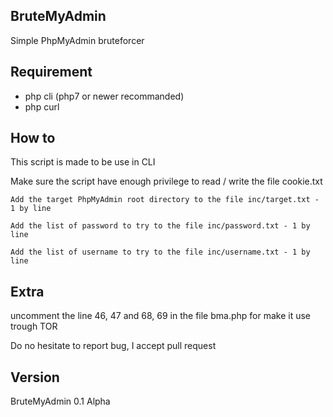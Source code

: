 BruteMyAdmin
------------

Simple PhpMyAdmin bruteforcer

Requirement
------------
- php cli (php7 or newer recommanded)
- php curl

How to
------------

This script is made to be use in CLI 

Make sure the script have enough privilege to read / write the file cookie.txt

`Add the target PhpMyAdmin root directory to the file inc/target.txt - 1 by line`

`Add the list of password to try to the file inc/password.txt - 1 by line`

`Add the list of username to try to the file inc/username.txt - 1 by line`

Extra
------------

uncomment the line 46, 47 and 68, 69 in the file bma.php for make it use trough TOR

Do no hesitate to report bug, I accept pull request

Version
------------
BruteMyAdmin 0.1 Alpha 
